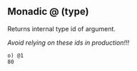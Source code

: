 ## Monadic @ (type)

Returns internal type id of argument.

_Avoid relying on these ids in production!!!_

```o
o) @1
80
```
